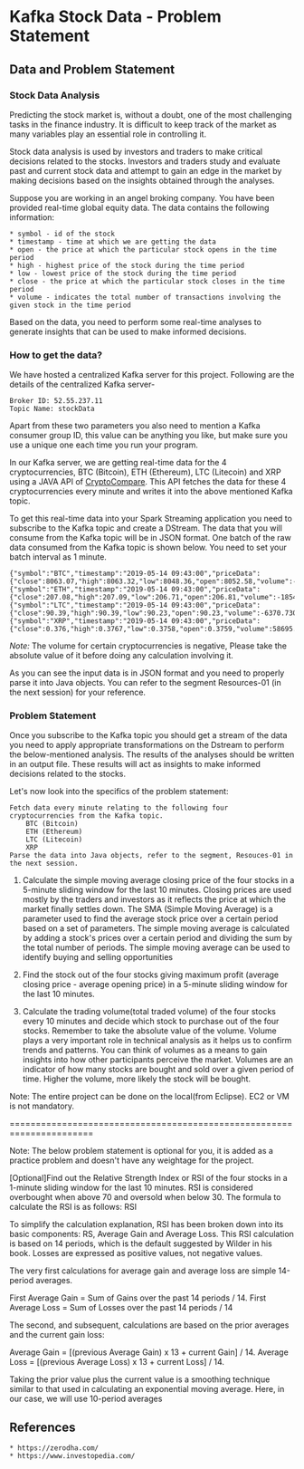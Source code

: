 # Kafka Stock Data - Problem Statement

## Data and Problem Statement

### Stock Data Analysis

Predicting the stock market is, without a doubt, one of the most challenging tasks in the finance industry. It is difficult to keep track of the market as many variables play an essential role in controlling it. 

Stock data analysis is used by investors and traders to make critical decisions related to the stocks. Investors and traders study and evaluate past and current stock data and attempt to gain an edge in the market by making decisions based on the insights obtained through the analyses.

Suppose you are working in an angel broking company. You have been provided real-time global equity data. The data contains the following information:

    * symbol - id of the stock
    * timestamp - time at which we are getting the data
    * open - the price at which the particular stock opens in the time period
    * high - highest price of the stock during the time period
    * low - lowest price of the stock during the time period
    * close - the price at which the particular stock closes in the time period
    * volume - indicates the total number of transactions involving the given stock in the time period

Based on the data, you need to perform some real-time analyses to generate insights that can be used to make informed decisions.

### How to get the data? 

We have hosted a centralized Kafka server for this project.  Following are the details of the centralized Kafka server- 

```
Broker ID: 52.55.237.11
Topic Name: stockData
```
Apart from these two parameters you also need to mention a Kafka consumer group ID, this value can be anything you like, but make sure you use a unique one each time you run your program.

In our Kafka server, we are getting real-time data for the 4 cryptocurrencies,  BTC (Bitcoin), ETH (Ethereum), LTC (Litecoin) and XRP using a JAVA API of [CryptoCompare](https://www.cryptocompare.com/). This API fetches the data for these 4 cryptocurrencies every minute and writes it into the above mentioned Kafka topic.

To get this real-time data into your Spark Streaming application you need to subscribe to the  Kafka topic and create a DStream. The data that you will consume from the Kafka topic will be in JSON format. One batch of the raw data consumed from the Kafka topic is shown below. You need to set your batch interval as 1 minute. 

```
{"symbol":"BTC","timestamp":"2019-05-14 09:43:00","priceData":{"close":8063.07,"high":8063.32,"low":8048.36,"open":8052.58,"volume":-983281.62}}
{"symbol":"ETH","timestamp":"2019-05-14 09:43:00","priceData":{"close":207.08,"high":207.09,"low":206.71,"open":206.81,"volume":-185453.06}}
{"symbol":"LTC","timestamp":"2019-05-14 09:43:00","priceData":{"close":90.39,"high":90.39,"low":90.23,"open":90.23,"volume":-6370.7300000000005}}
{"symbol":"XRP","timestamp":"2019-05-14 09:43:00","priceData":{"close":0.376,"high":0.3767,"low":0.3758,"open":0.3759,"volume":58695.060000000005}}
```

*Note:* The volume for certain cryptocurrencies is negative, Please take the absolute value of it before doing any calculation involving it. 

As you can see the input data is in JSON format and you need to properly parse it into Java objects. You can refer to the segment Resources-01 (in the next session) for your reference. 

### Problem Statement

Once you subscribe to the Kafka topic you should get a stream of the data you need to apply appropriate transformations on the Dstream to perform the below-mentioned analysis. The results of the analyses should be written in an output file. These results will act as insights to make informed decisions related to the stocks.

Let's now look into the specifics of the problem statement:

    Fetch data every minute relating to the following four cryptocurrencies from the Kafka topic. 
        BTC (Bitcoin)
        ETH (Ethereum)
        LTC (Litecoin)
        XRP
    Parse the data into Java objects, refer to the segment, Resouces-01 in the next session.

1. Calculate the simple moving average closing price of the four stocks in a 5-minute sliding window for the last 10 minutes.  Closing prices are used mostly by the traders and investors as it reflects the price at which the market finally settles down. The SMA (Simple Moving Average) is a parameter used to find the average stock price over a certain period based on a set of parameters. The simple moving average is calculated by adding a stock's prices over a certain period and dividing the sum by the total number of periods. The simple moving average can be used to identify buying and selling opportunities

 

2. Find the stock out of the four stocks giving maximum profit (average closing price - average opening price) in a 5-minute sliding window for the last 10 minutes. 

 

3. Calculate the trading volume(total traded volume) of the four stocks every 10 minutes and decide which stock to purchase out of the four stocks. Remember to take the absolute value of the volume. Volume plays a very important role in technical analysis as it helps us to confirm trends and patterns. You can think of volumes as a means to gain insights into how other participants perceive the market. Volumes are an indicator of how many stocks are bought and sold over a given period of time. Higher the volume, more likely the stock will be bought. 

 

 

Note: The entire project can be done on the local(from Eclipse). EC2 or VM is not mandatory.

 

======================================================================

Note: The below problem statement is optional for you, it is added as a practice problem and doesn't have any weightage for the project. 

 

 [Optional]Find out the Relative Strength Index or RSI of the four stocks in a 1-minute sliding window for the last 10 minutes. RSI is considered overbought when above 70 and oversold when below 30. The formula to calculate the RSI is as follows:
RSI

To simplify the calculation explanation, RSI has been broken down into its basic components: RS, Average Gain and Average Loss. This RSI calculation is based on 14 periods, which is the default suggested by Wilder in his book. Losses are expressed as positive values, not negative values.

 

The very first calculations for average gain and average loss are simple 14-period averages.

 

First Average Gain = Sum of Gains over the past 14 periods / 14.
First Average Loss = Sum of Losses over the past 14 periods / 14


The second, and subsequent, calculations are based on the prior averages and the current gain loss:

Average Gain = [(previous Average Gain) x 13 + current Gain] / 14.
Average Loss = [(previous Average Loss) x 13 + current Loss] / 14.


Taking the prior value plus the current value is a smoothing technique similar to that used in calculating an exponential moving average. Here, in our case, we will use 10-period averages


## References

	* https://zerodha.com/
	* https://www.investopedia.com/